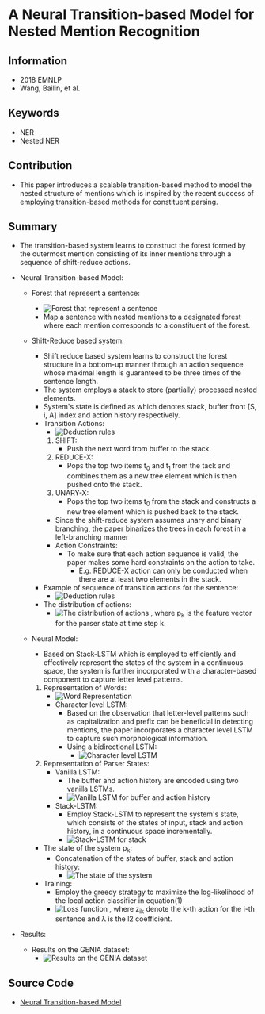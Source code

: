 # A Neural Transition-based Model for Nested Mention Recognition
## Information
- 2018 EMNLP
- Wang, Bailin, et al.

## Keywords
- NER
- Nested NER

## Contribution
- This paper introduces a scalable transition-based method to model the nested structure of mentions which is inspired by the recent success of employing transition-based methods for constituent parsing.

## Summary
- The transition-based system learns to construct the forest formed by the outermost mention consisting of its inner mentions through a sequence of shift-reduce actions.

- Neural Transition-based Model:
	- Forest that represent a sentence:
		- ![Forest that represent a sentence](pic/A_Neural_Transition-based_Model_for_Nested_Mention_Recognition_fig1.PNG)
		- Map a sentence with nested mentions to a designated forest where each mention corresponds to a constituent of the forest.
	- Shift-Reduce based system:
		- Shift reduce based system learns to construct the forest structure in a bottom-up manner through an action sequence whose maximal length is guaranteed to be three times of the sentence length.
		- The system employs a stack to store (partially) processed nested elements.
		- System's state is defined as which denotes stack, buffer front [S, i, A] index and action history respectively.
		- Transition Actions:
			- ![Deduction rules](pic/A_Neural_Transition-based_Model_for_Nested_Mention_Recognition_fig2.PNG)
			1. SHIFT:
				- Push the next word from buffer to the stack.
			2. REDUCE-X:
				- Pops the top two items t<sub>0</sub> and t<sub>1</sub> from the tack and combines them as a new tree element which is then pushed onto the stack.
			3. UNARY-X:
				- Pops the top two items t<sub>0</sub> from the stack and constructs a new tree element which is pushed back to the stack.
			- Since the shift-reduce system assumes unary and binary branching, the paper binarizes the trees in each forest in a left-branching manner
			- Action Constraints:
				- To make sure that each action sequence is valid, the paper makes some hard constraints on the action to take.
					- E.g. REDUCE-X action can only be conducted when there are at least two elements in the stack.
		- Example of sequence of transition actions for the sentence:
			- ![Deduction rules](pic/A_Neural_Transition-based_Model_for_Nested_Mention_Recognition_fig3.PNG)
		- The distribution of actions:
			- ![The distribution of actions](pic/A_Neural_Transition-based_Model_for_Nested_Mention_Recognition_fig4.PNG)
			, where p<sub>k</sub> is the feature vector for the parser state at time step k.

	- Neural Model:
		- Based on Stack-LSTM which is employed to efficiently and effectively represent the states of the system in a continuous space, the system is further incorporated with a character-based component to capture letter level patterns.
		1. Representation of Words:
			- ![Word Representation](pic/A_Neural_Transition-based_Model_for_Nested_Mention_Recognition_fig5.PNG)
			- Character level LSTM:
				- Based on the observation that letter-level patterns such as capitalization and prefix can be beneficial in detecting mentions, the paper incorporates a character level LSTM to capture such morphological information.
				- Using a bidirectional LSTM:
					- ![Character level LSTM](pic/A_Neural_Transition-based_Model_for_Nested_Mention_Recognition_fig6.PNG)
		2. Representation of Parser States:
			- Vanilla LSTM:
				- The buffer and action history are encoded using two vanilla LSTMs.
				- ![Vanilla LSTM for buffer and action history](pic/A_Neural_Transition-based_Model_for_Nested_Mention_Recognition_fig7.PNG)
			- Stack-LSTM:
				- Employ Stack-LSTM to represent the system's state, which consists of the states of input, stack and action history, in a continuous space incrementally.
				- ![Stack-LSTM for stack](pic/A_Neural_Transition-based_Model_for_Nested_Mention_Recognition_fig8.PNG)
		- The state of the system p<sub>k</sub>:
			- Concatenation of the states of buffer, stack and action history:
				- ![The state of the system](pic/A_Neural_Transition-based_Model_for_Nested_Mention_Recognition_fig9.PNG)
		- Training:
			- Employ the greedy strategy to maximize the log-likelihood of the local action classifier in equation(1)
			- ![Loss function](pic/A_Neural_Transition-based_Model_for_Nested_Mention_Recognition_fig10.PNG)
			, where z<sub>ik</sub> denote the k-th action for the i-th sentence and λ is the l2 coefficient.

- Results:
	- Results on the GENIA dataset:
		- ![Results on the GENIA dataset](pic/A_Neural_Transition-based_Model_for_Nested_Mention_Recognition_fig11.PNG)

## Source Code
- [Neural Transition-based Model](https://github.com/berlino/nest-trans-em18)